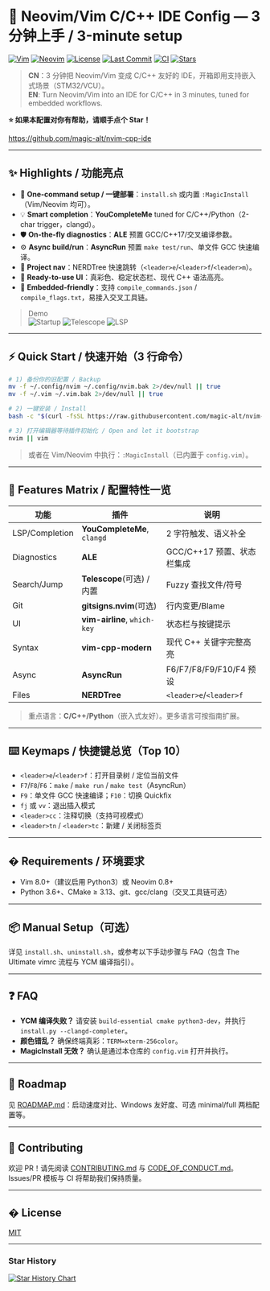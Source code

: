 # 🚀 Neovim/Vim C/C++ IDE Config — 3 分钟上手 / 3-minute setup

[![Vim](https://img.shields.io/badge/Vim-8.0%2B-green.svg)](https://www.vim.org/)
[![Neovim](https://img.shields.io/badge/Neovim-0.8%2B-57A143.svg)](https://neovim.io)
[![License](https://img.shields.io/badge/license-MIT-blue.svg)](LICENSE)
[![Last Commit](https://img.shields.io/github/last-commit/magic-alt/nvim-cpp-ide.svg)](https://github.com/magic-alt/nvim-cpp-ide/commits)
[![CI](https://img.shields.io/github/actions/workflow/status/magic-alt/nvim-cpp-ide/ci.yml?branch=main)](.github/workflows/ci.yml)
[![Stars](https://img.shields.io/github/stars/magic-alt/nvim-cpp-ide.svg?style=social)](https://github.com/magic-alt/nvim-cpp-ide)

> **CN**：3 分钟把 Neovim/Vim 变成 C/C++ 友好的 IDE，开箱即用支持嵌入式场景（STM32/VCU）。  
> **EN**: Turn Neovim/Vim into an IDE for C/C++ in 3 minutes, tuned for embedded workflows.

**⭐ 如果本配置对你有帮助，请顺手点个 Star！**

https://github.com/magic-alt/nvim-cpp-ide

---

## ✨ Highlights / 功能亮点

- 🚀 **One-command setup / 一键部署**：`install.sh` 或内置 `:MagicInstall`（Vim/Neovim 均可）。  
- 💡 **Smart completion**：**YouCompleteMe** tuned for C/C++/Python（2-char trigger，clangd）。  
- 🛡️ **On-the-fly diagnostics**：**ALE** 预置 GCC/C++17/交叉编译参数。  
- ⚙️ **Async build/run**：**AsyncRun** 预置 `make test/run`、单文件 GCC 快速编译。  
- 🌳 **Project nav**：NERDTree 快速跳转（`<leader>e`/`<leader>f`/`<leader>m`）。  
- 🎨 **Ready-to-use UI**：真彩色、稳定状态栏、现代 C++ 语法高亮。  
- 🔧 **Embedded-friendly**：支持 `compile_commands.json` / `compile_flags.txt`，易接入交叉工具链。

> Demo  
> ![Startup](assets/demo-startup.gif) ![Telescope](assets/demo-telescope.gif) ![LSP](assets/demo-lsp.gif)

---

## ⚡ Quick Start / 快速开始（3 行命令）

```bash
# 1) 备份你的旧配置 / Backup
mv -f ~/.config/nvim ~/.config/nvim.bak 2>/dev/null || true
mv -f ~/.vim ~/.vim.bak 2>/dev/null || true

# 2) 一键安装 / Install
bash -c "$(curl -fsSL https://raw.githubusercontent.com/magic-alt/nvim-cpp-ide/main/install.sh)"

# 3) 打开编辑器等待插件初始化 / Open and let it bootstrap
nvim || vim
```

> 或者在 Vim/Neovim 中执行：`:MagicInstall`（已内置于 `config.vim`）。

---

## 🧩 Features Matrix / 配置特性一览

| 功能             | 插件                           | 说明                      |
| -------------- | ---------------------------- | ----------------------- |
| LSP/Completion | **YouCompleteMe**, `clangd`  | 2 字符触发、语义补全             |
| Diagnostics    | **ALE**                      | GCC/C++17 预置、状态栏集成      |
| Search/Jump    | **Telescope**(可选) / 内置       | Fuzzy 查找文件/符号           |
| Git            | **gitsigns.nvim**(可选)        | 行内变更/Blame              |
| UI             | **vim-airline**, `which-key` | 状态栏与按键提示                |
| Syntax         | **vim-cpp-modern**           | 现代 C++ 关键字完整高亮          |
| Async          | **AsyncRun**                 | F6/F7/F8/F9/F10/F4 预设   |
| Files          | **NERDTree**                 | `<leader>e`/`<leader>f` |

> 重点语言：**C/C++/Python**（嵌入式友好）。更多语言可按指南扩展。

---

## ⌨️ Keymaps / 快捷键总览（Top 10）

- `<leader>e`/`<leader>f`：打开目录树 / 定位当前文件
- `F7`/`F8`/`F6`：`make` / `make run` / `make test`（AsyncRun）
- `F9`：单文件 GCC 快速编译；`F10`：切换 Quickfix
- `fj` 或 `vv`：退出插入模式
- `<leader>cc`：注释切换（支持可视模式）
- `<leader>tn` / `<leader>tc`：新建 / 关闭标签页

---

## � Requirements / 环境要求

- Vim 8.0+（建议启用 Python3）或 Neovim 0.8+
- Python 3.6+、CMake ≥ 3.13、git、gcc/clang（交叉工具链可选）

---

## 📦 Manual Setup（可选）

详见 `install.sh`、`uninstall.sh`，或参考以下手动步骤与 FAQ（包含 The Ultimate vimrc 流程与 YCM 编译指引）。

---

## ❓ FAQ

- **YCM 编译失败？** 请安装 `build-essential cmake python3-dev`，并执行 `install.py --clangd-completer`。
- **颜色错乱？** 确保终端真彩：`TERM=xterm-256color`。
- **MagicInstall 无效？** 确认是通过本仓库的 `config.vim` 打开并执行。

---

## 🔭 Roadmap

见 [ROADMAP.md](ROADMAP.md)：启动速度对比、Windows 友好度、可选 minimal/full 两档配置等。

---

## 🤝 Contributing

欢迎 PR！请先阅读 [CONTRIBUTING.md](CONTRIBUTING.md) 与 [CODE_OF_CONDUCT.md](CODE_OF_CONDUCT.md)。
Issues/PR 模板与 CI 将帮助我们保持质量。

---

## � License

[MIT](LICENSE)

---

### Star History

[![Star History Chart](https://api.star-history.com/svg?repos=magic-alt/nvim-cpp-ide&type=Date)](https://star-history.com/#magic-alt/nvim-cpp-ide&Date)
